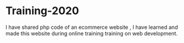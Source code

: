 # Training-2020
I have shared php code of an ecommerce website , I have learned and made this website during online training training on web development.
